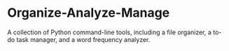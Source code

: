 # Organize-Analyze-Manage
A collection of Python command-line tools, including a file organizer, a to-do task manager, and a word frequency analyzer.

